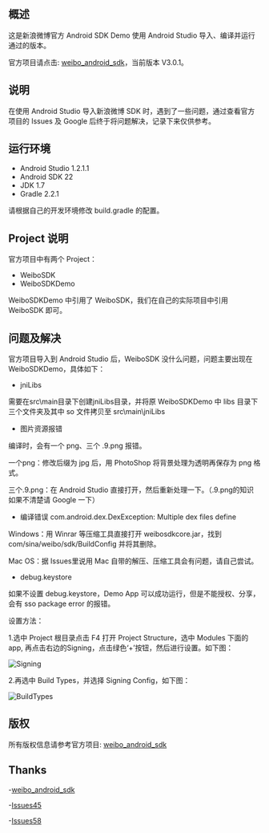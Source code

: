 ## 概述

这是新浪微博官方 Android SDK Demo 使用 Android Studio 导入、编译并运行通过的版本。

官方项目请点击: [weibo_android_sdk](https://github.com/sinaweibosdk/weibo_android_sdk)，当前版本 V3.0.1。

## 说明

在使用 Android Studio 导入新浪微博 SDK 时，遇到了一些问题，通过查看官方项目的 Issues 及 Google 后终于将问题解决，记录下来仅供参考。

## 运行环境

- Android Studio 1.2.1.1
- Android SDK 22
- JDK 1.7
- Gradle 2.2.1

请根据自己的开发环境修改 build.gradle 的配置。

## Project 说明

官方项目中有两个 Project：

- WeiboSDK
- WeiboSDKDemo

WeiboSDKDemo 中引用了 WeiboSDK，我们在自己的实际项目中引用 WeiboSDK 即可。

## 问题及解决

官方项目导入到 Android Studio 后，WeiboSDK 没什么问题，问题主要出现在 WeiboSDKDemo，具体如下：

- jniLibs

需要在src\main目录下创建jniLibs目录，并将原 WeiboSDKDemo 中 libs 目录下三个文件夹及其中 so 文件拷贝至 src\main\jniLibs

- 图片资源报错

编译时，会有一个 png、三个 .9.png 报错。

一个png：修改后缀为 jpg 后，用 PhotoShop 将背景处理为透明再保存为 png 格式。

三个.9.png：在 Android Studio 直接打开，然后重新处理一下。（.9.png的知识如果不清楚请 Google 一下）

- 编译错误 com.android.dex.DexException: Multiple dex files define

Windows：用 Winrar 等压缩工具直接打开 weibosdkcore.jar，找到 com/sina/weibo/sdk/BuildConfig 并将其删除。

Mac OS：据 Issues里说用 Mac 自带的解压、压缩工具会有问题，请自己尝试。

- debug.keystore

如果不设置 debug.keystore，Demo App 可以成功运行，但是不能授权、分享，会有 sso package error 的报错。

设置方法：

1.选中 Project 根目录点击 F4 打开 Project Structure，选中 Modules 下面的 app, 再点击右边的Signing，点击绿色‘+’按钮，然后进行设置。如下图：

![Signing](https://github.com/CoderHanXin/WeiboSdkDemo/blob/master/screenshot/001.jpg?raw=true)

2.再选中 Build Types，并选择 Signing Config，如下图：

![BuildTypes](https://github.com/CoderHanXin/WeiboSdkDemo/blob/master/screenshot/002.jpg?raw=true)

## 版权

所有版权信息请参考官方项目: [weibo_android_sdk](https://github.com/sinaweibosdk/weibo_android_sdk)

## Thanks

-[weibo_android_sdk](https://github.com/sinaweibosdk/weibo_android_sdk)

-[Issues45](https://github.com/sinaweibosdk/weibo_android_sdk/issues/45)

-[Issues58](https://github.com/sinaweibosdk/weibo_android_sdk/issues/58)

